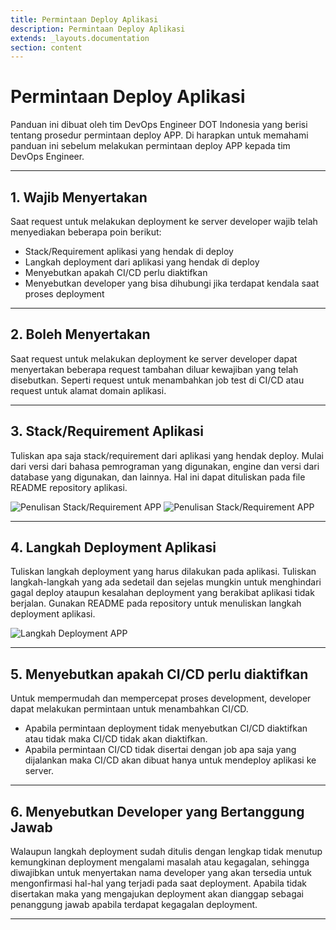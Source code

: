 ```yaml
---
title: Permintaan Deploy Aplikasi
description: Permintaan Deploy Aplikasi
extends: _layouts.documentation
section: content
---
```


# Permintaan Deploy Aplikasi

Panduan ini dibuat oleh tim DevOps Engineer DOT Indonesia yang berisi tentang prosedur permintaan deploy APP. Di harapkan untuk memahami panduan ini sebelum melakukan permintaan deploy APP kepada tim DevOps Engineer.

---

## 1. Wajib Menyertakan

Saat request untuk melakukan deployment ke server developer wajib telah menyediakan beberapa poin berikut:

- Stack/Requirement aplikasi yang hendak di deploy
- Langkah deployment dari aplikasi yang hendak di deploy
- Menyebutkan apakah CI/CD perlu diaktifkan
- Menyebutkan developer yang bisa dihubungi jika terdapat kendala saat proses deployment

---

## 2. Boleh Menyertakan

Saat request untuk melakukan deployment ke server developer dapat menyertakan beberapa request tambahan diluar kewajiban yang telah disebutkan. Seperti request untuk menambahkan job test di CI/CD atau request untuk alamat domain aplikasi.

---

## 3. Stack/Requirement Aplikasi

Tuliskan apa saja stack/requirement dari aplikasi yang hendak deploy. Mulai dari versi dari bahasa pemrograman yang digunakan, engine dan versi dari database yang digunakan, dan lainnya. Hal ini dapat dituliskan pada file README repository aplikasi.

![Penulisan Stack/Requirement APP](/assets/img/penulisan-requirement-1.png "Penulisan Stack/Requirement APP")
![Penulisan Stack/Requirement APP](/assets/img/penulisan-requirement-2.png "Penulisan Stack/Requirement APP")

---

## 4. Langkah Deployment Aplikasi

Tuliskan langkah deployment yang harus dilakukan pada aplikasi. Tuliskan langkah-langkah yang ada sedetail dan sejelas mungkin untuk menghindari gagal deploy ataupun kesalahan deployment yang berakibat aplikasi tidak berjalan. Gunakan README pada repository untuk menuliskan langkah deployment aplikasi.

![Langkah Deployment APP](/assets/img/langkah-deployment.png "Langkah Deployment APP")

---

## 5. Menyebutkan apakah CI/CD perlu diaktifkan

Untuk mempermudah dan mempercepat proses development, developer dapat melakukan permintaan untuk menambahkan CI/CD.

- Apabila permintaan deployment tidak menyebutkan CI/CD diaktifkan atau tidak maka CI/CD tidak akan diaktifkan.
- Apabila permintaan CI/CD tidak disertai dengan job apa saja yang dijalankan maka CI/CD akan dibuat hanya untuk mendeploy aplikasi ke server.

---

## 6. Menyebutkan Developer yang Bertanggung Jawab 

Walaupun langkah deployment sudah ditulis dengan lengkap tidak menutup kemungkinan deployment mengalami masalah atau kegagalan, sehingga diwajibkan untuk menyertakan nama developer yang akan tersedia untuk mengonfirmasi hal-hal yang terjadi pada saat deployment. Apabila tidak disertakan maka yang mengajukan deployment akan dianggap sebagai penanggung jawab apabila terdapat kegagalan deployment.

---

